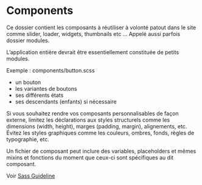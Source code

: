 # Components

Ce dossier contient les composants à réutiliser à volonté patout dans le site comme slider, loader, widgets, thumbnails etc ... Appelé aussi parfois dossier modules.

L’application entière devrait être essentiellement constituée de petits modules.

Exemple : components/button.scss
- un bouton
- les variantes de boutons
- ses différents états
- ses descendants (enfants) si nécessaire

Si vous souhaitez rendre vos composants personnalisables de façon externe, limitez les déclarations aux styles structurels comme les dimensions (width, height), marges (padding, margin), alignements, etc. Évitez les styles graphiques comme les couleurs, ombres, fonds, règles de typographie, etc.

Un fichier de composant peut inclure des variables, placeholders et mêmes mixins et fonctions du moment que ceux-ci sont spécifiques au dit composant.

Voir [Sass Guideline](https://sass-guidelin.es/fr/#architecture)
